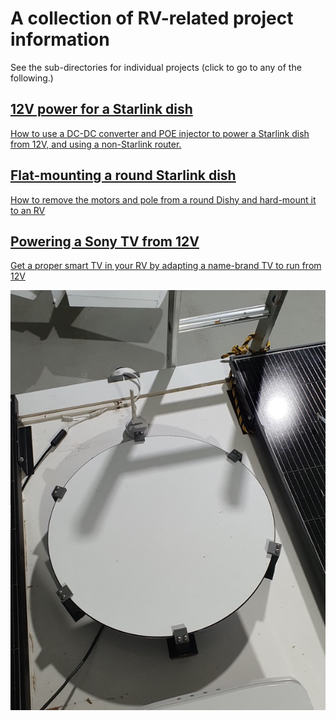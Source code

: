 # A collection of RV-related project information

See the sub-directories for individual projects (click to go to any of the following.)

## [12V power for a Starlink dish](poe/README.md)

[How to use a DC-DC converter and POE injector to power a Starlink dish from 12V, and using a non-Starlink router.](poe/README.md)


## [Flat-mounting a round Starlink dish](round-dish-mounting/README.md)

[How to remove the motors and pole from a round Dishy and hard-mount it to an RV](round-dish-mounting/README.md)


## [Powering a Sony TV from 12V](tv-power/README.md)

[Get a proper smart TV in your RV by adapting a name-brand TV to run from 12V](tv-power/README.md)


![](round-dish-mounting/images/dishonroof.jpg)
